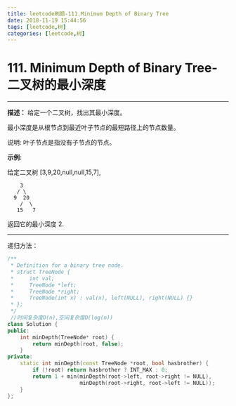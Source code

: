 ```yaml
---
title: leetcode刷题-111.Minimum Depth of Binary Tree
date: 2018-11-19 15:44:56
tags: [leetcode,树]
categories: [leetcode,树]
---
```


# 111. Minimum Depth of Binary Tree-二叉树的最小深度

---

**描述：**
给定一个二叉树，找出其最小深度。

最小深度是从根节点到最近叶子节点的最短路径上的节点数量。

说明: 叶子节点是指没有子节点的节点。

**示例:**

给定二叉树 [3,9,20,null,null,15,7],
```
    3
   / \
  9  20
    /  \
   15   7
```
返回它的最小深度  2.

---

递归方法：

```c++
/**
 * Definition for a binary tree node.
 * struct TreeNode {
 *     int val;
 *     TreeNode *left;
 *     TreeNode *right;
 *     TreeNode(int x) : val(x), left(NULL), right(NULL) {}
 * };
 */
 //时间复杂度O(n),空间复杂度O(log(n))
class Solution {
public:
    int minDepth(TreeNode* root) {
        return minDepth(root, false);
    }
private:
    static int minDepth(const TreeNode *root, bool hasbrother) {
        if (!root) return hasbrother ? INT_MAX : 0;
        return 1 + min(minDepth(root->left, root->right != NULL),
                       minDepth(root->right, root->left != NULL));
    }
};

```